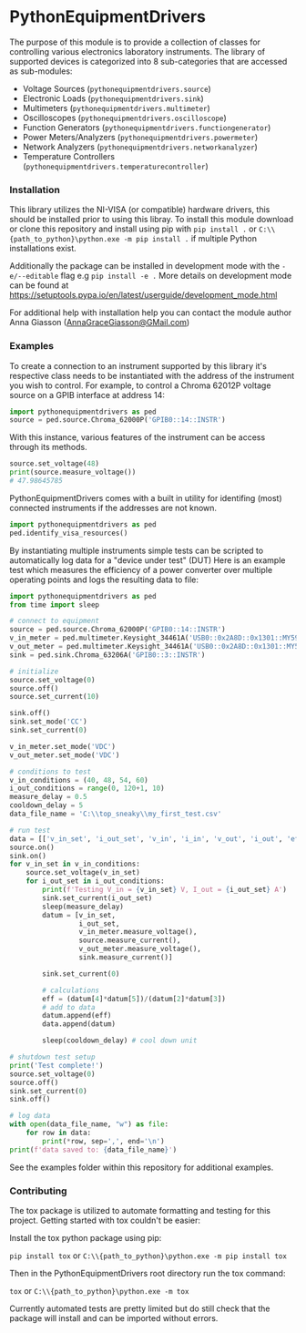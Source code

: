 # PythonEquipmentDrivers
The purpose of this module is to provide a collection of classes for controlling various electronics laboratory instruments.
The library of supported devices is categorized into 8 sub-categories that are accessed as sub-modules:
* Voltage Sources (`pythonequipmentdrivers.source`)
* Electronic Loads (`pythonequipmentdrivers.sink`)
* Multimeters (`pythonequipmentdrivers.multimeter`)
* Oscilloscopes (`pythonequipmentdrivers.oscilloscope`)
* Function Generators (`pythonequipmentdrivers.functiongenerator`)
* Power Meters/Analyzers (`pythonequipmentdrivers.powermeter`)
* Network Analyzers (`pythonequipmentdrivers.networkanalyzer`)
* Temperature Controllers (`pythonequipmentdrivers.temperaturecontroller`)

### Installation
This library utilizes the NI-VISA (or compatible) hardware drivers, this should be installed prior to using this libray.
To install this module download or clone this repository and install using pip with 
`pip install .` or
`C:\\{path_to_python}\python.exe -m pip install .` if multiple Python installations exist.

Additionally the package can be installed in development mode with the `-e/--editable` flag e.g `pip install -e .` More details on development mode can be found at https://setuptools.pypa.io/en/latest/userguide/development_mode.html 

For additional help with installation help you can contact the module author Anna Giasson (AnnaGraceGiasson@GMail.com)

### Examples
To create a connection to an instrument supported by this library it's respective class needs to be instantiated with the address of the instrument you wish to control.
For example, to control a Chroma 62012P voltage source on a GPIB interface at address 14:
```python
import pythonequipmentdrivers as ped
source = ped.source.Chroma_62000P('GPIB0::14::INSTR')
```
With this instance, various features of the instrument can be access through its methods.
```python
source.set_voltage(48)
print(source.measure_voltage())
# 47.98645785
```
PythonEquipmentDrivers comes with a built in utility for identifing (most) connected instruments if the addresses are not known.
```python
import pythonequipmentdrivers as ped
ped.identify_visa_resources()
```
By instantiating multiple instruments simple tests can be scripted to automatically log data for a "device under test" (DUT)
Here is an example test which measures the efficiency of a power converter over multiple operating points and logs the resulting data to file:
```python
import pythonequipmentdrivers as ped
from time import sleep

# connect to equipment
source = ped.source.Chroma_62000P('GPIB0::14::INSTR')
v_in_meter = ped.multimeter.Keysight_34461A('USB0::0x2A8D::0x1301::MY59026778::INSTR')
v_out_meter = ped.multimeter.Keysight_34461A('USB0::0x2A8D::0x1301::MY59026586::INSTR')
sink = ped.sink.Chroma_63206A('GPIB0::3::INSTR')

# initialize
source.set_voltage(0)
source.off()
source.set_current(10)

sink.off()
sink.set_mode('CC')
sink.set_current(0)

v_in_meter.set_mode('VDC')
v_out_meter.set_mode('VDC')

# conditions to test
v_in_conditions = (40, 48, 54, 60)
i_out_conditions = range(0, 120+1, 10)
measure_delay = 0.5
cooldown_delay = 5
data_file_name = 'C:\\top_sneaky\\my_first_test.csv'

# run test
data = [['v_in_set', 'i_out_set', 'v_in', 'i_in', 'v_out', 'i_out', 'efficiency']]
source.on()
sink.on()
for v_in_set in v_in_conditions:
    source.set_voltage(v_in_set)
    for i_out_set in i_out_conditions:
        print(f'Testing V_in = {v_in_set} V, I_out = {i_out_set} A')
        sink.set_current(i_out_set)
        sleep(measure_delay)
        datum = [v_in_set,
                 i_out_set,
                 v_in_meter.measure_voltage(),
                 source.measure_current(),
                 v_out_meter.measure_voltage(),
                 sink.measure_current()]

        sink.set_current(0)

        # calculations
        eff = (datum[4]*datum[5])/(datum[2]*datum[3])
        # add to data
        datum.append(eff)
        data.append(datum)

        sleep(cooldown_delay) # cool down unit

# shutdown test setup
print('Test complete!')
source.set_voltage(0)
source.off()
sink.set_current(0)
sink.off()

# log data
with open(data_file_name, "w") as file:
    for row in data:
        print(*row, sep=',', end='\n')
print(f'data saved to: {data_file_name}')
```

See the examples folder within this repository for additional examples.

### Contributing

The tox package is utilized to automate formatting and testing for this project. Getting started with tox couldn't be easier:

Install the tox python package using pip:

`pip install tox` or `C:\\{path_to_python}\python.exe -m pip install tox`

Then in the PythonEquipmentDrivers root directory run the tox command:

`tox` or `C:\\{path_to_python}\python.exe -m tox`

Currently automated tests are pretty limited but do still check that the package will install and can be imported without errors. 
